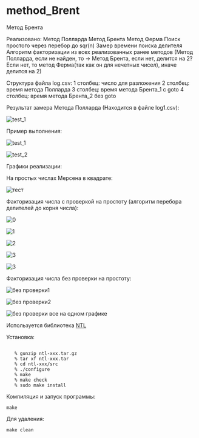 # method_Brent
Метод Брента 

Реализовано: 
	Метод Полларда
	Метод Брента 
	Метод Ферма
	Поиск простого через перебор до sqr(n)
	Замер времени поиска делителя
	Алгоритм факторизации из всех реализованных ранее методов (Метод Полларда, если не найден, то -> Метод Брента,  если нет, делится на 2? Если нет, то метод Ферма(так как он для нечетных чисел), иначе делится на 2) 

Структура файла log.csv:
	1 столбец: число для разложения
	2 столбец: время метода Полларда 
	3 столбец: время метода Брента_1 с goto 
	4 столбец: время метода Брента_2 без goto 


Результат замера Метода Полларда (Находится в файле log1.csv):

![test_1](img/f_3.png)



Пример выполнения:

![test_1](img/f_1.png)

![test_2](img/f_2.png)


Графики реализации: 

На простых числах Мерсена в квадрате: 

![тест](img/f_3.png)

Факторизация числа с проверкой на простоту (алгоритм перебора делителей до корня числа): 

![0](img/pc.png)


![1](img/pc1.png)

![2](img/pc2.png)

![3](img/pc11.png)

![3](img/pc11.png)

Факторизация числа без проверки на простоту: 

![без проверки1](img/pc31_chisto_bes_proverki_na_prostotu.png)

![без проверки2](img/pc66_chisto_bes_proverki_na_prostotu.png)

![без проверки все на одном графике](img/pcALL_chisto_bes_proverki_na_prostotu.png)


Используется библиотека [NTL](https://github.com/libntl/ntl)

Установка: 
```shell

   % gunzip ntl-xxx.tar.gz
   % tar xf ntl-xxx.tar
   % cd ntl-xxx/src
   % ./configure 
   % make
   % make check
   % sudo make install

```

Компиляция и запуск программы:
```shell
make
```

Для удаления: 
```shell
make clean
```


